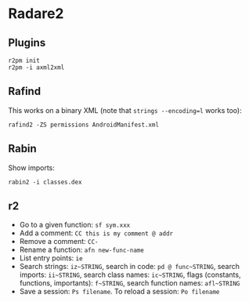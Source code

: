 # Radare2

## Plugins

```
r2pm init
r2pm -i axml2xml
```

## Rafind

This works on a binary XML (note that `strings --encoding=l` works too):
```
rafind2 -ZS permissions AndroidManifest.xml
```

## Rabin

Show imports:
```
rabin2 -i classes.dex
```

## r2

- Go to a given function: `sf sym.xxx`
- Add a comment: `CC this is my comment @ addr`
- Remove a comment: `CC-`
- Rename a function: `afn new-func-name`
- List entry points: `ie`
- Search strings: `iz~STRING`, search in code: `pd @ func~STRING`, search imports: `ii~STRING`, search class names: `ic~STRING`, flags (constants, functions, importants): `f~STRING`, search function names: `afl~STRING`
- Save a session: `Ps filename`. To reload a session: `Po filename`

